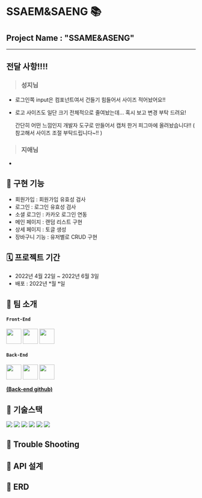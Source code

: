 # **SSAEM&SAENG 📚**

## **Project Name : "SSAME&ASENG"**

---

## 전달 사항!!!!

> ### 성지님

- 로그인쪽 input은 컴포넌트여서 건들기 힘들어서 사이즈 적어놨어요!!
- 로고 사이즈도 일단 크기 전체적으로 줄여놨는데... 혹시 보고 변경 부탁 드려요!

  간단히 어떤 느낌인지 개발자 도구로 만들어서 캡처 한거 피그마에 올려놨습니다!!
  ( 참고해서 사이즈 조절 부탁드립니다~!! )

> ### 지애님

-

<div align="center">
<!-- <img width="940" alt="스크린샷 2022-04-20 오후 11 17 02" src="https://user-images.githubusercontent.com/98807506/164251304-7d922bbe-4bbd-4370-ba77-e3df065655ab.png"> -->
 </div>

## **🤖 구현 기능**

- 회원가입 : 회원가입 유효성 검사
- 로그인 : 로그인 유효성 검사
- 소셜 로그인 : 카카오 로그인 연동
- 메인 페이지 : 랜덤 리스트 구현
- 상세 페이지 : 토글 생성
- 장바구니 기능 : 유저별로 CRUD 구현

## **🗓 프로젝트 기간**

- 2022년 4월 22일 ~ 2022년 6월 3일
- 배포 : 2022년 *월 *일

## **👥 팀 소개**

#### **`Front-End`**

<a href="https://github.com/crown0205" target="_blank"><img height="40"  src="https://img.shields.io/static/v1?label=React&message=정현수 &color=1c7ed6#&style=for-the-badge&>"/></a>
<a href="https://github.com/Co-Ji" target="_blank"><img height="40"  src="https://img.shields.io/static/v1?label=React&message=강성지 &color=1c7ed6#&style=for-the-badge&>"/></a>
<a href="https://github.com/jiaegong" target="_blank"><img height="40"  src="https://img.shields.io/static/v1?label=React&message=공지애 &color=1c7ed6#&style=for-the-badge&>"/></a>

#### **`Back-End`**

<a href="https://github.com/Kodddii" target="_blank"><img height="40"  src="https://img.shields.io/static/v1?label=Node.js&message=홍준기 &color=ffd43b#&style=for-the-badge&>"/></a>
<a href="https://github.com/ivryxx" target="_blank"><img height="40"  src="https://img.shields.io/static/v1?label=Node.js&message=김윤하 &color=ffd43b#&style=for-the-badge&>"/></a>
<a href="https://github.com/taekyunJason" target="_blank"><img height="40"  src="https://img.shields.io/static/v1?label=Node.js&message=배정민 &color=ffd43b#&style=for-the-badge&>"/></a>

**[(Back-end github)](https://github.com/Kodddii/cloneproject.git)**

## **📜 기술스택**

<div>
<img src="https://img.shields.io/badge/React-61DAFB?style=flat-square&logo=React&logoColor=white"/>
<img src="https://img.shields.io/badge/Create React App-09D3AC?style=flat-square&logo=Create React App&logoColor=white"/>
<img src="https://img.shields.io/badge/React Router-CA4245?style=flat-square&logo=React Router&logoColor=white"/>
<img src="https://img.shields.io/badge/styled-components-DB7093?style=flat-square&logo=styled-components&logoColor=white"/>
<img src="https://img.shields.io/badge/Redux-764ABC?style=flat-square&logo=Redux&logoColor=white"/>
<img src="https://img.shields.io/badge/JavaScript-F7DF1E?style=flat-square&logo=JavaScript&logoColor=white"/>
</div>

## **🏹 Trouble Shooting**

<!-- - FormData를 보낼때 데이터 전달이 안되는 상황 발생
  → 서버에 FormData를 보낼 때 FormData를 감싸고 있는 { }를 지우니 해결

- 후기 수정하기 부분에서 useSelector을 이용하여 포스트 상세페이지 정보를 가져왔는데 find함수를 이용해 후기의 Id값과 params의 commentId값이 같은 것을 반환해야하는데 반환하지 못하는 문제 발생
  → 서버에서 받아온 제이슨 형식 데이터 안의 후기 ID값은 보기엔 숫자형태처럼 보이지만 숫자가 아니었기에 ===가 아닌 ==을 써서 해결

- 회원가입 유효성검사
  → 기존 정규식이 유효성 검사의 역할을 제대로 하지 못해, 정규식을 분리하여 조건을 걸어 사용하니 해결 됨.

- 장바구니 페이지에서 useSelector로 장바구니 리스트를 불러와 price 정보를 빼내는 과정에서 for문을 돌렸을 때 useSelector를 해 오기 전, 장바구니 리스트 반복문이 먼저 실행되어 오류 발생
  → for문 대신 map함수를 사용하여 똑같이 반복문을 돌리는데 [장바구니리스트.map()]을 [장바구니리스트 && 장바구니리스트.map()]으로 써서 문제 해결 -->

## **🔨 API 설계**

<!-- <img width="984" alt="스크린샷 2022-04-20 오후 11 00 57" src="https://user-images.githubusercontent.com/98807506/164247995-de2e99fd-cf5a-46ea-80fa-5fd28344592c.png">
<img width="1040" alt="스크린샷 2022-04-20 오후 11 01 10" src="https://user-images.githubusercontent.com/98807506/164248017-4a7f6595-769f-415c-b672-b8257b829b0f.png"> -->

## 🐳 ERD

<!-- ![스크린샷 2022-04-20 오후 10 16 54](https://user-images.githubusercontent.com/98807506/164242191-692527fa-a6c4-4805-9dea-c906b7219b87.png) -->
